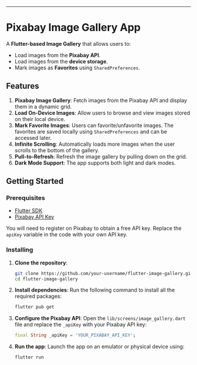 
---

# Pixabay Image Gallery App

A **Flutter-based Image Gallery** that allows users to:
- Load images from the **Pixabay API**.
- Load images from the **device storage**.
- Mark images as **Favorites** using `SharedPreferences`.

## Features
1. **Pixabay Image Gallery**: Fetch images from the Pixabay API and display them in a dynamic grid.
2. **Load On-Device Images**: Allow users to browse and view images stored on their local device.
3. **Mark Favorite Images**: Users can favorite/unfavorite images. The favorites are saved locally using `SharedPreferences` and can be accessed later.
4. **Infinite Scrolling**: Automatically loads more images when the user scrolls to the bottom of the gallery.
5. **Pull-to-Refresh**: Refresh the image gallery by pulling down on the grid.
6. **Dark Mode Support**: The app supports both light and dark modes.


## Getting Started

### Prerequisites
- [Flutter SDK](https://flutter.dev/docs/get-started/install)
- [Pixabay API Key](https://pixabay.com/api/docs/)
  
You will need to register on Pixabay to obtain a free API key. Replace the `apiKey` variable in the code with your own API key.

### Installing

1. **Clone the repository**:
   ```bash
   git clone https://github.com/your-username/flutter-image-gallery.git
   cd flutter-image-gallery
   ```

2. **Install dependencies**:
   Run the following command to install all the required packages:
   ```bash
   flutter pub get
   ```

3. **Configure the Pixabay API**:
   Open the `lib/screens/image_gallery.dart` file and replace the `_apiKey` with your Pixabay API key:
   ```dart
   final String _apiKey = 'YOUR_PIXABAY_API_KEY';
   ```

4. **Run the app**:
   Launch the app on an emulator or physical device using:
   ```bash
   flutter run
   ```
